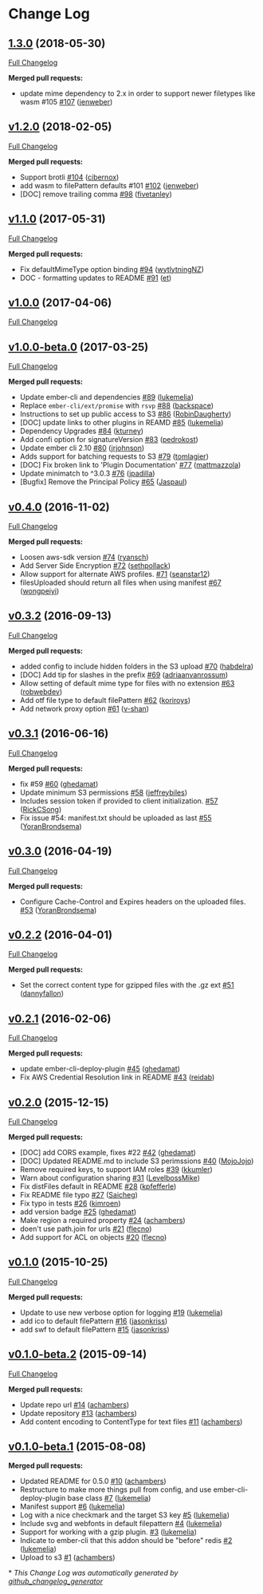 # Change Log

## [1.3.0](https://github.com/ember-cli-deploy/ember-cli-deploy-s3/tree/1.3.0) (2018-05-30)
[Full Changelog](https://github.com/ember-cli-deploy/ember-cli-deploy-s3/compare/v1.2.0...1.3.0)

**Merged pull requests:**

- update mime dependency to 2.x in order to support newer filetypes like wasm \#105 [\#107](https://github.com/ember-cli-deploy/ember-cli-deploy-s3/pull/107) ([jenweber](https://github.com/jenweber))

## [v1.2.0](https://github.com/ember-cli-deploy/ember-cli-deploy-s3/tree/v1.2.0) (2018-02-05)
[Full Changelog](https://github.com/ember-cli-deploy/ember-cli-deploy-s3/compare/v1.1.0...v1.2.0)

**Merged pull requests:**

- Support brotli [\#104](https://github.com/ember-cli-deploy/ember-cli-deploy-s3/pull/104) ([cibernox](https://github.com/cibernox))
- add wasm to filePattern defaults \#101 [\#102](https://github.com/ember-cli-deploy/ember-cli-deploy-s3/pull/102) ([jenweber](https://github.com/jenweber))
- \[DOC\] remove trailing comma [\#98](https://github.com/ember-cli-deploy/ember-cli-deploy-s3/pull/98) ([fivetanley](https://github.com/fivetanley))

## [v1.1.0](https://github.com/ember-cli-deploy/ember-cli-deploy-s3/tree/v1.1.0) (2017-05-31)
[Full Changelog](https://github.com/ember-cli-deploy/ember-cli-deploy-s3/compare/v1.0.0...v1.1.0)

**Merged pull requests:**

- Fix defaultMimeType option binding [\#94](https://github.com/ember-cli-deploy/ember-cli-deploy-s3/pull/94) ([wytlytningNZ](https://github.com/wytlytningNZ))
- DOC - formatting updates to README [\#91](https://github.com/ember-cli-deploy/ember-cli-deploy-s3/pull/91) ([et](https://github.com/et))

## [v1.0.0](https://github.com/ember-cli-deploy/ember-cli-deploy-s3/tree/v1.0.0) (2017-04-06)
[Full Changelog](https://github.com/ember-cli-deploy/ember-cli-deploy-s3/compare/v1.0.0-beta.0...v1.0.0)

## [v1.0.0-beta.0](https://github.com/ember-cli-deploy/ember-cli-deploy-s3/tree/v1.0.0-beta.0) (2017-03-25)
[Full Changelog](https://github.com/ember-cli-deploy/ember-cli-deploy-s3/compare/v0.4.0...v1.0.0-beta.0)

**Merged pull requests:**

- Update ember-cli and dependencies [\#89](https://github.com/ember-cli-deploy/ember-cli-deploy-s3/pull/89) ([lukemelia](https://github.com/lukemelia))
- Replace `ember-cli/ext/promise` with `rsvp` [\#88](https://github.com/ember-cli-deploy/ember-cli-deploy-s3/pull/88) ([backspace](https://github.com/backspace))
- Instructions to set up public access to S3 [\#86](https://github.com/ember-cli-deploy/ember-cli-deploy-s3/pull/86) ([RobinDaugherty](https://github.com/RobinDaugherty))
- \[DOC\] update links to other plugins in REAMD [\#85](https://github.com/ember-cli-deploy/ember-cli-deploy-s3/pull/85) ([lukemelia](https://github.com/lukemelia))
- Dependency Upgrades [\#84](https://github.com/ember-cli-deploy/ember-cli-deploy-s3/pull/84) ([kturney](https://github.com/kturney))
- Add confi option for signatureVersion [\#83](https://github.com/ember-cli-deploy/ember-cli-deploy-s3/pull/83) ([pedrokost](https://github.com/pedrokost))
- Update ember cli 2.10 [\#80](https://github.com/ember-cli-deploy/ember-cli-deploy-s3/pull/80) ([jrjohnson](https://github.com/jrjohnson))
- Adds support for batching requests to S3 [\#79](https://github.com/ember-cli-deploy/ember-cli-deploy-s3/pull/79) ([tomlagier](https://github.com/tomlagier))
- \[DOC\] Fix broken link to 'Plugin Documentation' [\#77](https://github.com/ember-cli-deploy/ember-cli-deploy-s3/pull/77) ([mattmazzola](https://github.com/mattmazzola))
- Update minimatch to ^3.0.3 [\#76](https://github.com/ember-cli-deploy/ember-cli-deploy-s3/pull/76) ([jpadilla](https://github.com/jpadilla))
- \[Bugfix\] Remove the Principal Policy [\#65](https://github.com/ember-cli-deploy/ember-cli-deploy-s3/pull/65) ([Jaspaul](https://github.com/Jaspaul))

## [v0.4.0](https://github.com/ember-cli-deploy/ember-cli-deploy-s3/tree/v0.4.0) (2016-11-02)
[Full Changelog](https://github.com/ember-cli-deploy/ember-cli-deploy-s3/compare/v0.3.2...v0.4.0)

**Merged pull requests:**

- Loosen aws-sdk version [\#74](https://github.com/ember-cli-deploy/ember-cli-deploy-s3/pull/74) ([ryansch](https://github.com/ryansch))
- Add Server Side Encryption [\#72](https://github.com/ember-cli-deploy/ember-cli-deploy-s3/pull/72) ([sethpollack](https://github.com/sethpollack))
- Allow support for alternate AWS profiles. [\#71](https://github.com/ember-cli-deploy/ember-cli-deploy-s3/pull/71) ([seanstar12](https://github.com/seanstar12))
- filesUploaded should return all files when using manifest [\#67](https://github.com/ember-cli-deploy/ember-cli-deploy-s3/pull/67) ([wongpeiyi](https://github.com/wongpeiyi))

## [v0.3.2](https://github.com/ember-cli-deploy/ember-cli-deploy-s3/tree/v0.3.2) (2016-09-13)
[Full Changelog](https://github.com/ember-cli-deploy/ember-cli-deploy-s3/compare/v0.3.1...v0.3.2)

**Merged pull requests:**

- added config to include hidden folders in the S3 upload [\#70](https://github.com/ember-cli-deploy/ember-cli-deploy-s3/pull/70) ([habdelra](https://github.com/habdelra))
- \[DOC\] Add tip for slashes in the prefix [\#69](https://github.com/ember-cli-deploy/ember-cli-deploy-s3/pull/69) ([adriaanvanrossum](https://github.com/adriaanvanrossum))
- Allow setting of default mime type for files with no extension [\#63](https://github.com/ember-cli-deploy/ember-cli-deploy-s3/pull/63) ([robwebdev](https://github.com/robwebdev))
- Add otf file type to default filePattern [\#62](https://github.com/ember-cli-deploy/ember-cli-deploy-s3/pull/62) ([koriroys](https://github.com/koriroys))
- Add network proxy option [\#61](https://github.com/ember-cli-deploy/ember-cli-deploy-s3/pull/61) ([v-shan](https://github.com/v-shan))

## [v0.3.1](https://github.com/ember-cli-deploy/ember-cli-deploy-s3/tree/v0.3.1) (2016-06-16)
[Full Changelog](https://github.com/ember-cli-deploy/ember-cli-deploy-s3/compare/v0.3.0...v0.3.1)

**Merged pull requests:**

- fix \#59 [\#60](https://github.com/ember-cli-deploy/ember-cli-deploy-s3/pull/60) ([ghedamat](https://github.com/ghedamat))
- Update minimum S3 permissions [\#58](https://github.com/ember-cli-deploy/ember-cli-deploy-s3/pull/58) ([jeffreybiles](https://github.com/jeffreybiles))
- Includes session token if provided to client initialization. [\#57](https://github.com/ember-cli-deploy/ember-cli-deploy-s3/pull/57) ([RickCSong](https://github.com/RickCSong))
- Fix issue \#54: manifest.txt should be uploaded as last [\#55](https://github.com/ember-cli-deploy/ember-cli-deploy-s3/pull/55) ([YoranBrondsema](https://github.com/YoranBrondsema))

## [v0.3.0](https://github.com/ember-cli-deploy/ember-cli-deploy-s3/tree/v0.3.0) (2016-04-19)
[Full Changelog](https://github.com/ember-cli-deploy/ember-cli-deploy-s3/compare/v0.2.2...v0.3.0)

**Merged pull requests:**

- Configure Cache-Control and Expires headers on the uploaded files. [\#53](https://github.com/ember-cli-deploy/ember-cli-deploy-s3/pull/53) ([YoranBrondsema](https://github.com/YoranBrondsema))

## [v0.2.2](https://github.com/ember-cli-deploy/ember-cli-deploy-s3/tree/v0.2.2) (2016-04-01)
[Full Changelog](https://github.com/ember-cli-deploy/ember-cli-deploy-s3/compare/v0.2.1...v0.2.2)

**Merged pull requests:**

- Set the correct content type for gzipped files with the .gz ext [\#51](https://github.com/ember-cli-deploy/ember-cli-deploy-s3/pull/51) ([dannyfallon](https://github.com/dannyfallon))

## [v0.2.1](https://github.com/ember-cli-deploy/ember-cli-deploy-s3/tree/v0.2.1) (2016-02-06)
[Full Changelog](https://github.com/ember-cli-deploy/ember-cli-deploy-s3/compare/v0.2.0...v0.2.1)

**Merged pull requests:**

- update ember-cli-deploy-plugin [\#45](https://github.com/ember-cli-deploy/ember-cli-deploy-s3/pull/45) ([ghedamat](https://github.com/ghedamat))
- Fix AWS Credential Resolution link in README [\#43](https://github.com/ember-cli-deploy/ember-cli-deploy-s3/pull/43) ([reidab](https://github.com/reidab))

## [v0.2.0](https://github.com/ember-cli-deploy/ember-cli-deploy-s3/tree/v0.2.0) (2015-12-15)
[Full Changelog](https://github.com/ember-cli-deploy/ember-cli-deploy-s3/compare/v0.1.0...v0.2.0)

**Merged pull requests:**

- \[DOC\] add CORS example, fixes \#22 [\#42](https://github.com/ember-cli-deploy/ember-cli-deploy-s3/pull/42) ([ghedamat](https://github.com/ghedamat))
- \[DOC\] Updated README.md to include S3 perimssions [\#40](https://github.com/ember-cli-deploy/ember-cli-deploy-s3/pull/40) ([MojoJojo](https://github.com/MojoJojo))
- Remove required keys, to support IAM roles [\#39](https://github.com/ember-cli-deploy/ember-cli-deploy-s3/pull/39) ([kkumler](https://github.com/kkumler))
- Warn about configuration sharing [\#31](https://github.com/ember-cli-deploy/ember-cli-deploy-s3/pull/31) ([LevelbossMike](https://github.com/LevelbossMike))
- Fix distFiles default in README [\#28](https://github.com/ember-cli-deploy/ember-cli-deploy-s3/pull/28) ([kpfefferle](https://github.com/kpfefferle))
- Fix README file typo [\#27](https://github.com/ember-cli-deploy/ember-cli-deploy-s3/pull/27) ([Saicheg](https://github.com/Saicheg))
- Fix typo in tests [\#26](https://github.com/ember-cli-deploy/ember-cli-deploy-s3/pull/26) ([kimroen](https://github.com/kimroen))
- add version badge [\#25](https://github.com/ember-cli-deploy/ember-cli-deploy-s3/pull/25) ([ghedamat](https://github.com/ghedamat))
- Make region a required property [\#24](https://github.com/ember-cli-deploy/ember-cli-deploy-s3/pull/24) ([achambers](https://github.com/achambers))
- doen't use path.join for urls [\#21](https://github.com/ember-cli-deploy/ember-cli-deploy-s3/pull/21) ([flecno](https://github.com/flecno))
- Add support for ACL on objects [\#20](https://github.com/ember-cli-deploy/ember-cli-deploy-s3/pull/20) ([flecno](https://github.com/flecno))

## [v0.1.0](https://github.com/ember-cli-deploy/ember-cli-deploy-s3/tree/v0.1.0) (2015-10-25)
[Full Changelog](https://github.com/ember-cli-deploy/ember-cli-deploy-s3/compare/v0.1.0-beta.2...v0.1.0)

**Merged pull requests:**

- Update to use new verbose option for logging [\#19](https://github.com/ember-cli-deploy/ember-cli-deploy-s3/pull/19) ([lukemelia](https://github.com/lukemelia))
- add ico to default filePattern [\#16](https://github.com/ember-cli-deploy/ember-cli-deploy-s3/pull/16) ([jasonkriss](https://github.com/jasonkriss))
- add swf to default filePattern [\#15](https://github.com/ember-cli-deploy/ember-cli-deploy-s3/pull/15) ([jasonkriss](https://github.com/jasonkriss))

## [v0.1.0-beta.2](https://github.com/ember-cli-deploy/ember-cli-deploy-s3/tree/v0.1.0-beta.2) (2015-09-14)
[Full Changelog](https://github.com/ember-cli-deploy/ember-cli-deploy-s3/compare/v0.1.0-beta.1...v0.1.0-beta.2)

**Merged pull requests:**

- Update repo url [\#14](https://github.com/ember-cli-deploy/ember-cli-deploy-s3/pull/14) ([achambers](https://github.com/achambers))
- Update repository [\#13](https://github.com/ember-cli-deploy/ember-cli-deploy-s3/pull/13) ([achambers](https://github.com/achambers))
- Add content encoding to ContentType for text files [\#11](https://github.com/ember-cli-deploy/ember-cli-deploy-s3/pull/11) ([achambers](https://github.com/achambers))

## [v0.1.0-beta.1](https://github.com/ember-cli-deploy/ember-cli-deploy-s3/tree/v0.1.0-beta.1) (2015-08-08)
**Merged pull requests:**

- Updated README for 0.5.0 [\#10](https://github.com/ember-cli-deploy/ember-cli-deploy-s3/pull/10) ([achambers](https://github.com/achambers))
- Restructure to make more things pull from config, and use ember-cli-deploy-plugin base class [\#7](https://github.com/ember-cli-deploy/ember-cli-deploy-s3/pull/7) ([lukemelia](https://github.com/lukemelia))
- Manifest support [\#6](https://github.com/ember-cli-deploy/ember-cli-deploy-s3/pull/6) ([lukemelia](https://github.com/lukemelia))
- Log with a nice checkmark and the target S3 key [\#5](https://github.com/ember-cli-deploy/ember-cli-deploy-s3/pull/5) ([lukemelia](https://github.com/lukemelia))
- Include svg and webfonts in default filepattern [\#4](https://github.com/ember-cli-deploy/ember-cli-deploy-s3/pull/4) ([lukemelia](https://github.com/lukemelia))
- Support for working with a gzip plugin. [\#3](https://github.com/ember-cli-deploy/ember-cli-deploy-s3/pull/3) ([lukemelia](https://github.com/lukemelia))
- Indicate to ember-cli that this addon should be "before" redis [\#2](https://github.com/ember-cli-deploy/ember-cli-deploy-s3/pull/2) ([lukemelia](https://github.com/lukemelia))
- Upload to s3 [\#1](https://github.com/ember-cli-deploy/ember-cli-deploy-s3/pull/1) ([achambers](https://github.com/achambers))



\* *This Change Log was automatically generated by [github_changelog_generator](https://github.com/skywinder/Github-Changelog-Generator)*